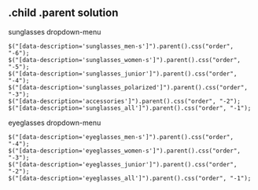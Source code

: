 ## .child .parent solution

sunglasses dropdown-menu

    $("[data-description='sunglasses_men-s']").parent().css("order", "-6");
    $("[data-description='sunglasses_women-s']").parent().css("order", "-5");
    $("[data-description='sunglasses_junior']").parent().css("order", "-4");
    $("[data-description='sunglasses_polarized']").parent().css("order", "-3");
    $("[data-description='accessories']").parent().css("order", "-2");
    $("[data-description='sunglasses_all']").parent().css("order", "-1");

    
eyeglasses dropdown-menu

    $("[data-description='eyeglasses_men-s']").parent().css("order", "-4");
    $("[data-description='eyeglasses_women-s']").parent().css("order", "-3");
    $("[data-description='eyeglasses_junior']").parent().css("order", "-2");
    $("[data-description='eyeglasses_all']").parent().css("order", "-1");    
